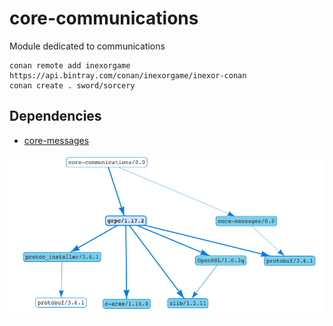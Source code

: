 # core-communications

Module dedicated to communications

```
conan remote add inexorgame https://api.bintray.com/conan/inexorgame/inexor-conan
conan create . sword/sorcery
```

## Dependencies

 * [core-messages](https://github.com/sword-and-sorcery/core-messages)

![Dependency graph](./images/graph.png)

